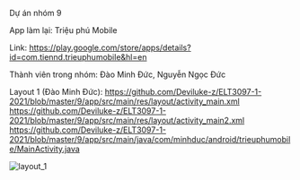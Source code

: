 Dự án nhóm 9

App làm lại: Triệu phú Mobile

Link: https://play.google.com/store/apps/details?id=com.tiennd.trieuphumobile&hl=en

Thành viên trong nhóm: Đào Minh Đức, Nguyễn Ngọc Đức

Layout 1 (Đào Minh Đức):
https://github.com/Deviluke-z/ELT3097-1-2021/blob/master/9/app/src/main/res/layout/activity_main.xml
https://github.com/Deviluke-z/ELT3097-1-2021/blob/master/9/app/src/main/res/layout/activity_main2.xml
https://github.com/Deviluke-z/ELT3097-1-2021/blob/master/9/app/src/main/java/com/minhduc/android/trieuphumobile/MainActivity.java

![layout_1](https://user-images.githubusercontent.com/63990239/99440670-78bdfb00-2949-11eb-8078-a84a5e3253d2.gif)
